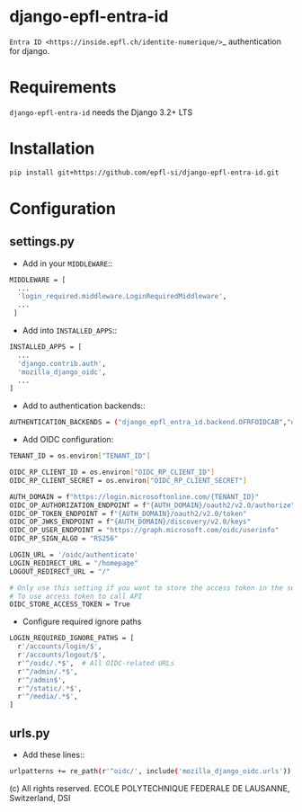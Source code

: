 # django-epfl-entra-id

`Entra ID <https://inside.epfl.ch/identite-numerique/>`_ authentication for django.


Requirements
============

``django-epfl-entra-id`` needs the Django 3.2+ LTS

Installation
============

```bash
pip install git+https://github.com/epfl-si/django-epfl-entra-id.git
```

Configuration
=============

settings.py
-----------

* Add in your ``MIDDLEWARE``::
```bash
MIDDLEWARE = [
  ...
  'login_required.middleware.LoginRequiredMiddleware',
  ...
 ]
```

* Add into ``INSTALLED_APPS``::
```bash
INSTALLED_APPS = [
  ...
  'django.contrib.auth',
  'mozilla_django_oidc',
  ...
]
```

* Add to authentication backends::
```bash
AUTHENTICATION_BACKENDS = ("django_epfl_entra_id.backend.OFRFOIDCAB","django.contrib.auth.backends.ModelBackend")
```

* Add OIDC configuration:
```bash
TENANT_ID = os.environ["TENANT_ID"]

OIDC_RP_CLIENT_ID = os.environ["OIDC_RP_CLIENT_ID"]
OIDC_RP_CLIENT_SECRET = os.environ["OIDC_RP_CLIENT_SECRET"]

AUTH_DOMAIN = f"https://login.microsoftonline.com/{TENANT_ID}"
OIDC_OP_AUTHORIZATION_ENDPOINT = f"{AUTH_DOMAIN}/oauth2/v2.0/authorize"
OIDC_OP_TOKEN_ENDPOINT = f"{AUTH_DOMAIN}/oauth2/v2.0/token"
OIDC_OP_JWKS_ENDPOINT = f"{AUTH_DOMAIN}/discovery/v2.0/keys"
OIDC_OP_USER_ENDPOINT = "https://graph.microsoft.com/oidc/userinfo"
OIDC_RP_SIGN_ALGO = "RS256"

LOGIN_URL = '/oidc/authenticate'
LOGIN_REDIRECT_URL = "/homepage"
LOGOUT_REDIRECT_URL = "/"

# Only use this setting if you want to store the access token in the session
# To use access token to call API
OIDC_STORE_ACCESS_TOKEN = True
```

* Configure required ignore paths
```bash
LOGIN_REQUIRED_IGNORE_PATHS = [
  r'/accounts/login/$',
  r'/accounts/logout/$',
  r'^/oidc/.*$',  # All OIDC-related URLs
  r'^/admin/.*$',
  r'^/admin$',
  r'^/static/.*$',
  r'^/media/.*$',
]
```

urls.py
-------

* Add these lines::
```bash
urlpatterns += re_path(r'^oidc/', include('mozilla_django_oidc.urls')),
```

\(c) All rights reserved. ECOLE POLYTECHNIQUE FEDERALE DE LAUSANNE, Switzerland, DSI
